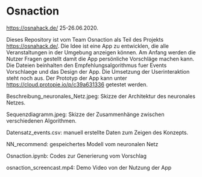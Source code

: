 # Osnaction
https://osnahack.de/ 25-26.06.2020.

Dieses Repository ist vom Team Osnaction als Teil des Projekts https://osnahack.de/. 
Die Idee ist eine App zu entwicklen, die alle Veranstaltungen in der Umgebung anzeigen können. Am Anfang werden die Nutzer Fragen gestellt damit die App persönliche Vorschläge machen kann.
Die Dateien beinhalten den Empfehlungsalgorithmus fuer Events Vorschlaege und das Design der App. Die Umsetzung der Userinteraktion steht noch aus. 
Der Prototyp der App kann unter https://cloud.protopie.io/p/c39a631336 getestet werden.

Beschreibung_neuronales_Netz.jpeg: Skizze der Architektur des neuronales Netzes.

Sequenzdiagramm.jpeg: Skizze der Zusammenhänge zwischen verschiedenen Algorithmen.

Datensatz_events.csv: manuell erstellte Daten zum Zeigen des Konzepts.

NN_recommend: gespeichertes Modell vom neuronalen Netz

Osnaction.ipynb: Codes zur Generierung vom Vorschlag

osnaction_screencast.mp4: Demo Video von der Nutzung der App
